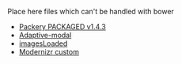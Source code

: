 Place here files which can't be handled with bower

- [Packery PACKAGED v1.4.3](http://packery.metafizzy.co)
- [Adaptive-modal](https://github.com/peachananr/adaptive-modal)
- [imagesLoaded](http://desandro.github.io/imagesloaded/)
- [Modernizr custom](https://modernizr.com/download?preserve3d-setclasses&q=pre)
